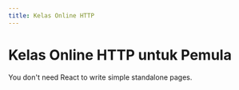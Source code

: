 ```yaml
---
title: Kelas Online HTTP
---
```


# Kelas Online HTTP untuk Pemula

You don't need React to write simple standalone pages.
